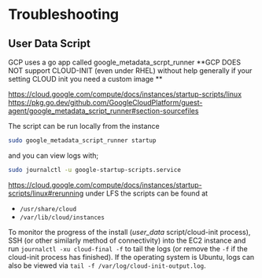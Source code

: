 # Troubleshooting

## User Data Script

GCP uses a go app called google_metadata_scrpt_runner **GCP DOES NOT support CLOUD-INIT (even under RHEL) without help generally if your setting CLOUD init you need a custom image **

<https://cloud.google.com/compute/docs/instances/startup-scripts/linux>
<https://pkg.go.dev/github.com/GoogleCloudPlatform/guest-agent/google_metadata_script_runner#section-sourcefiles>

The script can be run locally from the instance

```sh
sudo google_metadata_script_runner startup
```

and you can view logs with;

```sh
sudo journalctl -u google-startup-scripts.service
```

<https://cloud.google.com/compute/docs/instances/startup-scripts/linux#rerunning>
under LFS the scripts can be found at

- `/usr/share/cloud`
- `/var/lib/cloud/instances`

To monitor the progress of the install (_user_data_ script/cloud-init process), SSH (or other similarly method of connectivity) into the EC2 instance and run `journalctl -xu cloud-final -f` to tail the logs (or remove the `-f` if the cloud-init process has finished).  If the operating system is Ubuntu, logs can also be viewed via `tail -f /var/log/cloud-init-output.log`.
